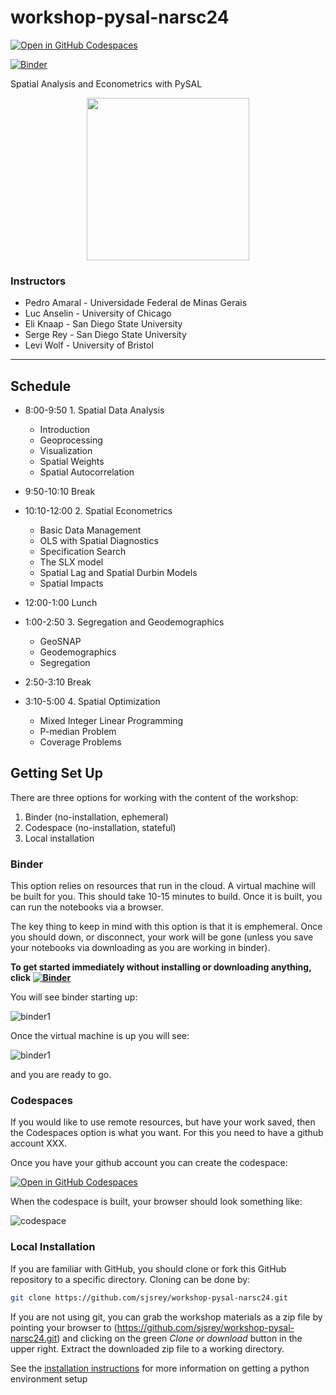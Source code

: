 # workshop-pysal-narsc24

[![Open in GitHub Codespaces](https://github.com/codespaces/badge.svg)](https://codespaces.new/sjsrey/workshop-pysal-narsc24)

[![Binder](https://mybinder.org/badge_logo.svg)](https://mybinder.org/v2/gh/sjsrey/workshop-pysal-narsc24/main?urlpath=lab)

Spatial Analysis and Econometrics with PySAL

<p align="center">
<img height=260 src='docs/figs/pysal_logo.png' >
</p>

### Instructors

* Pedro Amaral - Universidade Federal de Minas Gerais
* Luc Anselin - University of Chicago
* Eli Knaap - San Diego State University
* Serge Rey - San Diego State University
* Levi Wolf - University of Bristol

---

## Schedule

* 8:00-9:50 1. Spatial Data Analysis
  
  * Introduction
  * Geoprocessing
  * Visualization
  * Spatial Weights
  * Spatial Autocorrelation

* 9:50-10:10 Break

* 10:10-12:00 2. Spatial Econometrics

  * Basic Data Management
  * OLS with Spatial Diagnostics
  * Specification Search
  * The SLX model
  * Spatial Lag and Spatial Durbin Models 
  * Spatial Impacts
  
* 12:00-1:00 Lunch

* 1:00-2:50 3. Segregation and Geodemographics

  * GeoSNAP
  * Geodemographics
  * Segregation
  
  
* 2:50-3:10 Break

* 3:10-5:00 4. Spatial Optimization

  * Mixed Integer Linear Programming
  * P-median Problem
  * Coverage Problems


## Getting Set Up

There are three options for working with the content of the workshop:

1. Binder (no-installation, ephemeral)
2. Codespace (no-installation, stateful)
3. Local installation 


### Binder
This option relies on resources that run in the cloud. A virtual machine will be built for you. This should take 10-15 minutes to build.
Once it is built, you can run the notebooks via a browser.

The key thing to keep in mind with this option is that it is emphemeral. Once you should down, or disconnect, your work will be gone (unless you save your notebooks via downloading as you are working in binder).

__To get started immediately without installing or downloading anything, click [![Binder](https://mybinder.org/badge_logo.svg)](https://mybinder.org/v2/gh/sjsrey/workshop-pysal-narsc24/main?urlpath=lab)__

You will see binder starting up:

![binder1](docs/figs/binder1.png)

Once the virtual machine is up you will see:

![binder1](docs/figs/binder2.png)

and you are ready to go.



### Codespaces

If you would like to use remote resources, but have your work saved, then the Codespaces option is what you want.
For this you need to have a github account XXX.

Once you have your github account you can create the codespace:

[![Open in GitHub Codespaces](https://github.com/codespaces/badge.svg)](https://codespaces.new/sjsrey/workshop-pysal-narsc24)

When the codespace is built, your browser should look something like:

![codespace](docs/figs/codespace.png)

### Local Installation

If you are familiar with GitHub, you should clone or fork this GitHub repository to a specific directory. Cloning can be done by:

```bash
git clone https://github.com/sjsrey/workshop-pysal-narsc24.git
```

If you are not using git, you can grab the workshop materials as a zip file by pointing your browser to (<https://github.com/sjsrey/workshop-pysal-narsc24.git>) and clicking on the green _Clone or download_ button in the upper right. Extract the downloaded zip file to a working directory.

See the [installation instructions](docs/installation.md) for more information on getting a python environment setup
